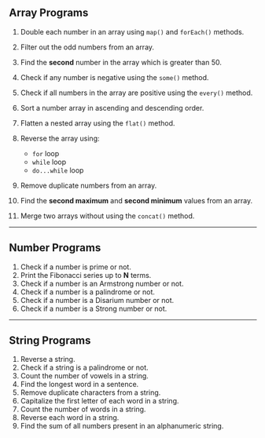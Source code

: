 ## **Array Programs**

1. Double each number in an array using `map()` and `forEach()` methods.
2. Filter out the odd numbers from an array.
3. Find the **second** number in the array which is greater than 50.
4. Check if any number is negative using the `some()` method.
5. Check if all numbers in the array are positive using the `every()` method.
6. Sort a number array in ascending and descending order.
7. Flatten a nested array using the `flat()` method.
8. Reverse the array using:

   * `for` loop
   * `while` loop
   * `do...while` loop
9. Remove duplicate numbers from an array.
10. Find the **second maximum** and **second minimum** values from an array.
11. Merge two arrays without using the `concat()` method.

---

## **Number Programs**

1. Check if a number is prime or not.
2. Print the Fibonacci series up to **N** terms.
3. Check if a number is an Armstrong number or not.
4. Check if a number is a palindrome or not.
5. Check if a number is a Disarium number or not.
6. Check if a number is a Strong number or not.

---

## **String Programs**

1. Reverse a string.
2. Check if a string is a palindrome or not.
3. Count the number of vowels in a string.
4. Find the longest word in a sentence.
5. Remove duplicate characters from a string.
6. Capitalize the first letter of each word in a string.
7. Count the number of words in a string.
8. Reverse each word in a string.
9. Find the sum of all numbers present in an alphanumeric string.
